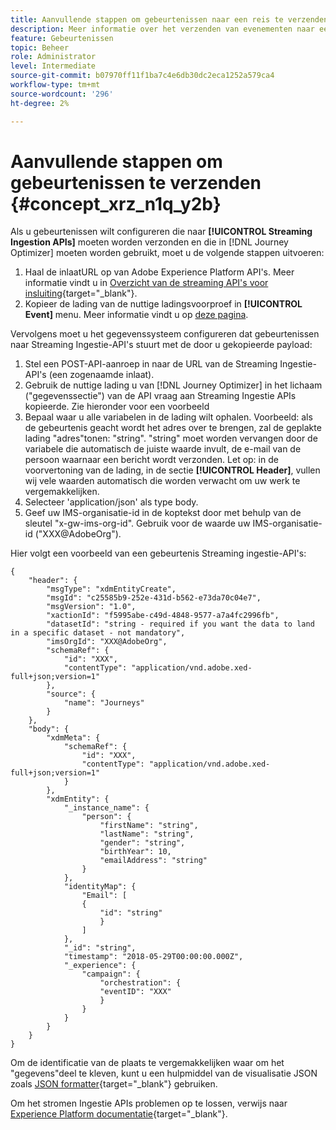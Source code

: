 ```yaml
---
title: Aanvullende stappen om gebeurtenissen naar een reis te verzenden
description: Meer informatie over het verzenden van evenementen naar een reis
feature: Gebeurtenissen
topic: Beheer
role: Administrator
level: Intermediate
source-git-commit: b07970ff11f1ba7c4e6db30dc2eca1252a579ca4
workflow-type: tm+mt
source-wordcount: '296'
ht-degree: 2%

---
```


# Aanvullende stappen om gebeurtenissen te verzenden {#concept_xrz_n1q_y2b}

Als u gebeurtenissen wilt configureren die naar **[!UICONTROL Streaming Ingestion APIs]** moeten worden verzonden en die in [!DNL Journey Optimizer] moeten worden gebruikt, moet u de volgende stappen uitvoeren:

1. Haal de inlaatURL op van Adobe Experience Platform API&#39;s. Meer informatie vindt u in [Overzicht van de streaming API&#39;s voor insluiting](https://experienceleague.adobe.com/docs/experience-platform/ingestion/streaming/overview.html){target=&quot;_blank&quot;}.
1. Kopieer de lading van de nuttige ladingsvoorproef in **[!UICONTROL Event]** menu. Meer informatie vindt u op [deze pagina](../event/about-creating.md#define-the-payload-fields).

Vervolgens moet u het gegevenssysteem configureren dat gebeurtenissen naar Streaming Ingestie-API&#39;s stuurt met de door u gekopieerde payload:

1. Stel een POST-API-aanroep in naar de URL van de Streaming Ingestie-API&#39;s (een zogenaamde inlaat).
1. Gebruik de nuttige lading u van [!DNL Journey Optimizer] in het lichaam (&quot;gegevenssectie&quot;) van de API vraag aan Streaming Ingestie APIs kopieerde. Zie hieronder voor een voorbeeld
1. Bepaal waar u alle variabelen in de lading wilt ophalen. Voorbeeld: als de gebeurtenis geacht wordt het adres over te brengen, zal de geplakte lading &quot;adres&quot;tonen: &quot;string&quot;. &quot;string&quot; moet worden vervangen door de variabele die automatisch de juiste waarde invult, de e-mail van de persoon waarnaar een bericht wordt verzonden. Let op: in de voorvertoning van de lading, in de sectie **[!UICONTROL Header]**, vullen wij vele waarden automatisch die worden verwacht om uw werk te vergemakkelijken.
1. Selecteer &#39;application/json&#39; als type body.
1. Geef uw IMS-organisatie-id in de koptekst door met behulp van de sleutel &quot;x-gw-ims-org-id&quot;. Gebruik voor de waarde uw IMS-organisatie-id (&quot;XXX@AdobeOrg&quot;).

Hier volgt een voorbeeld van een gebeurtenis Streaming ingestie-API&#39;s:

```
{
    "header": {
        "msgType": "xdmEntityCreate",
        "msgId": "c25585b9-252e-431d-b562-e73da70c04e7",
        "msgVersion": "1.0",
        "xactionId": "f5995abe-c49d-4848-9577-a7a4fc2996fb",
        "datasetId": "string - required if you want the data to land in a specific dataset - not mandatory",
        "imsOrgId": "XXX@AdobeOrg",
        "schemaRef": {
            "id": "XXX",
            "contentType": "application/vnd.adobe.xed-full+json;version=1"
        },
        "source": {
            "name": "Journeys"
        }
    },
    "body": {
        "xdmMeta": {
            "schemaRef": {
                "id": "XXX",
                "contentType": "application/vnd.adobe.xed-full+json;version=1"
            }
        },
        "xdmEntity": {
            "_instance_name": {
                "person": {
                    "firstName": "string",
                    "lastName": "string",
                    "gender": "string",
                    "birthYear": 10,
                    "emailAddress": "string"
                }
            },
            "identityMap": {
                "Email": [
                {
                    "id": "string"
                    }
                ]
            },
            "_id": "string",
            "timestamp": "2018-05-29T00:00:00.000Z",
            "_experience": {
                "campaign": {
                    "orchestration": {
                    "eventID": "XXX"
                    }
                }
            }
        }
    }
}
```

Om de identificatie van de plaats te vergemakkelijken waar om het &quot;gegevens&quot;deel te kleven, kunt u een hulpmiddel van de visualisatie JSON zoals [JSON formatter](https://jsonformatter.curiousconcept.com){target=&quot;_blank&quot;} gebruiken.

Om het stromen Ingestie APIs problemen op te lossen, verwijs naar [Experience Platform documentatie](https://experienceleague.adobe.com/docs/experience-platform/ingestion/streaming/troubleshooting.html){target=&quot;_blank&quot;}.
